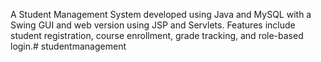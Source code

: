 A Student Management System developed using Java and MySQL with a Swing GUI and web version using JSP and Servlets. Features include student registration, course enrollment, grade tracking, and role-based login.# studentmanagement

